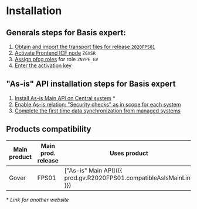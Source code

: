 # Installation

## Generals steps for Basis expert:

1. [Obtain and import the transport files for release `2020FPS01`](../inst/step-1.md)
2. [Activate Frontend ICF node](../inst/step-2.md) `ZGVSR`
3. [Assign pfcg roles](../inst/step-4.md) for role `ZNYPE_GV`
4. [Enter the activation key](../inst/step-5.md)
## "As-is" API installation steps for Basis expert

1. [Install As-is Main API on Central system](https://help.fioritracker.org/V2020/asis/SPS02/inst/) *
2. [Enable As-is relation: "Security checks" as in scope for each system](../inst/step-6.md)
3. [Complete the first time data synchronization from managed systems](../inst/step-7.md)

## Products compatibility
    
| Main product | Main prod. release | Uses product | Compatible release  |
| -------------| ------- | ------------- | ------------------- |
| Gover        | FPS01   | ["As-is" Main API]({{ prod.gv.R2020FPS01.compatibleAsIsMainLink }})        | {{ prod.gv.R2020FPS01.compatibleAsIsMainRel }}               |


\* *Link for another website*